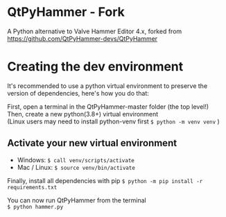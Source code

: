 # QtPyHammer - Fork 
A Python alternative to Valve Hammer Editor 4.x, forked from https://github.com/QtPyHammer-devs/QtPyHammer

# Creating the dev environment
It's recommended to use a python virtual environment to preserve the version of dependencies, here's how you do that:

First, open a terminal in the QtPyHammer-master folder (the top level!)   
Then, create a new python(3.8+) virtual environment  
(Linux users may need to install python-venv first `$ python -m venv venv`  )  
 
## Activate your new virtual environment   
* Windows: `$ call venv/scripts/activate`  
* Mac / Linux: `$ source venv/bin/activate`
  
Finally, install all dependencies with pip
`$ python -m pip install -r requirements.txt`

You can now run QtPyHammer from the terminal  
`$ python hammer.py`  
